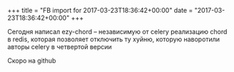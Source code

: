 +++
title = "FB import for 2017-03-23T18:36:42+00:00"
date = "2017-03-23T18:36:42+00:00"
+++

Сегодня написал ezy-chord – независимую от celery реализацию chord в redis, которая позволяет отключить ту хуйню, которую наворотили авторы celery в четвертой версии

Скоро на github



